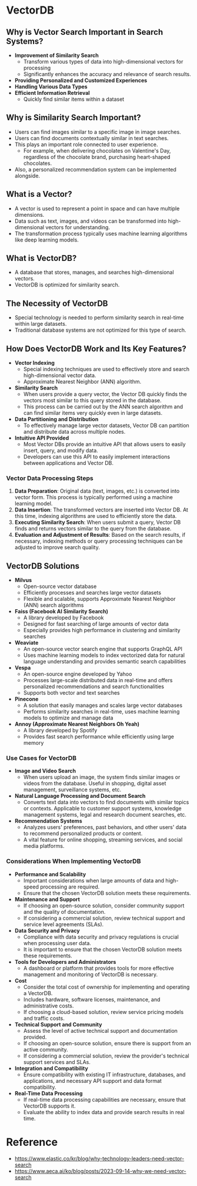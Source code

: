 
# VectorDB

## Why is Vector Search Important in Search Systems?

- **Improvement of Similarity Search**
  - Transform various types of data into high-dimensional vectors for processing
  - Significantly enhances the accuracy and relevance of search results.
- **Providing Personalized and Customized Experiences**
- **Handling Various Data Types**
- **Efficient Information Retrieval**
  - Quickly find similar items within a dataset

## Why is Similarity Search Important?

- Users can find images similar to a specific image in image searches.
- Users can find documents contextually similar in text searches.
- This plays an important role connected to user experience.
  - For example, when delivering chocolates on Valentine's Day, regardless of the chocolate brand, purchasing heart-shaped chocolates.
- Also, a personalized recommendation system can be implemented alongside.

## What is a Vector?

- A vector is used to represent a point in space and can have multiple dimensions.
- Data such as text, images, and videos can be transformed into high-dimensional vectors for understanding.
- The transformation process typically uses machine learning algorithms like deep learning models.

## What is VectorDB?

- A database that stores, manages, and searches high-dimensional vectors.
- VectorDB is optimized for similarity search.

## The Necessity of VectorDB

- Special technology is needed to perform similarity search in real-time within large datasets.
- Traditional database systems are not optimized for this type of search.

## How Does VectorDB Work and Its Key Features?

- **Vector Indexing**
  - Special indexing techniques are used to effectively store and search high-dimensional vector data.
  - Approximate Nearest Neighbor (ANN) algorithm.
- **Similarity Search**
  - When users provide a query vector, the Vector DB quickly finds the vectors most similar to this query stored in the database.
  - This process can be carried out by the ANN search algorithm and can find similar items very quickly even in large datasets.
- **Data Partitioning and Distribution**
  - To effectively manage large vector datasets, Vector DB can partition and distribute data across multiple nodes.
- **Intuitive API Provided**
  - Most Vector DBs provide an intuitive API that allows users to easily insert, query, and modify data.
  - Developers can use this API to easily implement interactions between applications and Vector DB.

### **Vector Data Processing Steps**

1. **Data Preparation**: Original data (text, images, etc.) is converted into vector form. This process is typically performed using a machine learning model.
2. **Data Insertion**: The transformed vectors are inserted into Vector DB. At this time, indexing algorithms are used to efficiently store the data.
3. **Executing Similarity Search**: When users submit a query, Vector DB finds and returns vectors similar to the query from the database.
4. **Evaluation and Adjustment of Results**: Based on the search results, if necessary, indexing methods or query processing techniques can be adjusted to improve search quality.

## VectorDB Solutions
- **Milvus**
  - Open-source vector database
  - Efficiently processes and searches large vector datasets
  - Flexible and scalable, supports Approximate Nearest Neighbor (ANN) search algorithms
- **Faiss (Facebook AI Similarity Search)**
  - A library developed by Facebook
  - Designed for fast searching of large amounts of vector data
  - Especially provides high performance in clustering and similarity searches
- **Weaviate**
  - An open-source vector search engine that supports GraphQL API
  - Uses machine learning models to index vectorized data for natural language understanding and provides semantic search capabilities
- **Vespa**
  - An open-source engine developed by Yahoo
  - Processes large-scale distributed data in real-time and offers personalized recommendations and search functionalities
  - Supports both vector and text searches
- **Pinecone**
  - A solution that easily manages and scales large vector databases
  - Performs similarity searches in real-time, uses machine learning models to optimize and manage data
- **Annoy (Approximate Nearest Neighbors Oh Yeah)**
  - A library developed by Spotify
  - Provides fast search performance while efficiently using large memory

### **Use Cases for VectorDB**
- **Image and Video Search**
  - When users upload an image, the system finds similar images or videos from the database. Useful in shopping, digital asset management, surveillance systems, etc.
- **Natural Language Processing and Document Search**
  - Converts text data into vectors to find documents with similar topics or contexts. Applicable to customer support systems, knowledge management systems, legal and research document searches, etc.
- **Recommendation Systems**
  - Analyzes users' preferences, past behaviors, and other users' data to recommend personalized products or content.
  - A vital feature for online shopping, streaming services, and social media platforms.

### **Considerations When Implementing VectorDB**

- **Performance and Scalability**
  - Important considerations when large amounts of data and high-speed processing are required.
  - Ensure that the chosen VectorDB solution meets these requirements.
- **Maintenance and Support**
  - If choosing an open-source solution, consider community support and the quality of documentation.
  - If considering a commercial solution, review technical support and service level agreements (SLAs).
- **Data Security and Privacy**
  - Compliance with data security and privacy regulations is crucial when processing user data.
  - It is important to ensure that the chosen VectorDB solution meets these requirements.
- **Tools for Developers and Administrators**
  - A dashboard or platform that provides tools for more effective management and monitoring of VectorDB is necessary.
- **Cost**
  - Consider the total cost of ownership for implementing and operating a VectorDB.
  - Includes hardware, software licenses, maintenance, and administrative costs.
  - If choosing a cloud-based solution, review service pricing models and traffic costs.
- **Technical Support and Community**
  - Assess the level of active technical support and documentation provided.
  - If choosing an open-source solution, ensure there is support from an active community.
  - If considering a commercial solution, review the provider's technical support services and SLAs.
- **Integration and Compatibility**
  - Ensure compatibility with existing IT infrastructure, databases, and applications, and necessary API support and data format compatibility.
- **Real-Time Data Processing**
  - If real-time data processing capabilities are necessary, ensure that VectorDB supports it.
  - Evaluate the ability to index data and provide search results in real time.

# Reference
- https://www.elastic.co/kr/blog/why-technology-leaders-need-vector-search
- https://www.aeca.ai/ko/blog/posts/2023-09-14-why-we-need-vector-search